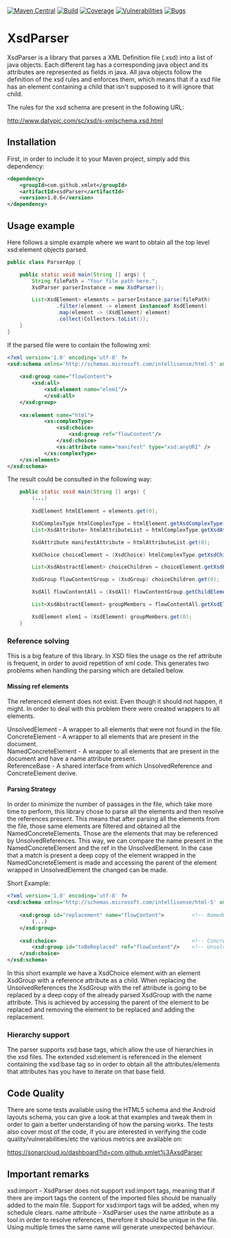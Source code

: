 [![Maven Central](https://img.shields.io/maven-central/v/com.github.xmlet/xsdParser.svg)](https://search.maven.org/#artifactdetails%7Ccom.github.xmlet%7CxsdParser%7C1.0.6%7Cjar)
[![Build](https://sonarcloud.io/api/project_badges/measure?project=com.github.xmlet%3AxsdParser&metric=alert_status)](https://sonarcloud.io/dashboard?id=com.github.xmlet%3AxsdParser)
[![Coverage](https://sonarcloud.io/api/badges/measure?key=com.github.xmlet%3AxsdParser&metric=coverage)](https://sonarcloud.io/component_measures/domain/Coverage?id=com.github.xmlet%3AxsdParser)
[![Vulnerabilities](https://sonarcloud.io/api/badges/measure?key=com.github.xmlet%3AxsdParser&metric=vulnerabilities)](https://sonarcloud.io/dashboard?id=com.github.xmlet%3AxsdParser)
[![Bugs](https://sonarcloud.io/api/badges/measure?key=com.github.xmlet%3AxsdParser&metric=bugs)](https://sonarcloud.io/dashboard?id=com.github.xmlet%3AxsdParser)

# XsdParser

XsdParser is a library that parses a XML Definition file (.xsd) into a list of java objects. Each different tag has a corresponding java object and its attributes are represented as fields in java. 
All java objects follow the definition of the xsd rules and enforces them, which means that if a xsd file has an element containing a child that isn't supposed to it will ignore that child. 

The rules for the xsd schema are present in the following URL:

http://www.datypic.com/sc/xsd/s-xmlschema.xsd.html 

## Installation

First, in order to include it to your Maven project, simply add this dependency:

``` xml
<dependency>
    <groupId>com.github.xmlet</groupId>
    <artifactId>xsdParser</artifactId>
    <version>1.0.6</version>
</dependency>
```

## Usage example

Here follows a simple example where we want to obtain all the top level xsd:element objects parsed.

``` java
public class ParserApp {

    public static void main(String [] args) {
        String filePath = "Your file path here.";
        XsdParser parserInstance = new XsdParser();

        List<XsdElement> elements = parserInstance.parse(filePath)
                .filter(element -> element instanceof XsdElement)
                .map(element -> (XsdElement) element)
                .collect(Collectors.toList());
    }
}
```

If the parsed file were to contain the following xml:

```xml
<?xml version='1.0' encoding='utf-8' ?>
<xsd:schema xmlns='http://schemas.microsoft.com/intellisense/html-5' xmlns:xsd='http://www.w3.org/2001/XMLSchema'>
	
	<xsd:group name="flowContent">
	    <xsd:all>
	        <xsd:element name="elem1"/>
            </xsd:all>
	</xsd:group>
	
	<xs:element name="html">
            <xs:complexType>
                <xsd:choice>
                    <xsd:group ref="flowContent"/>
                </xsd:choice>
			    <xs:attribute name="manifest" type="xsd:anyURI" />
            </xs:complexType>
	</xs:element>
</xsd:schema>
```

The result could be consulted in the following way:


``` java
    public static void main(String [] args) {
        (...)
                
        XsdElement htmlElement = elements.get(0);

        XsdComplexType htmlComplexType = htmlElement.getXsdComplexType();
        List<XsdAttribute> htmlAttributeList = htmlComplexType.getXsdAttributes().collect(Collectors.toList());

        XsdAttribute manifestAttribute = htmlAttributeList.get(0);

        XsdChoice choiceElement = (XsdChoice) htmlComplexType.getXsdChildElement();

        List<XsdAbstractElement> choiceChildren = choiceElement.getXsdElements().collect(Collectors.toList());

        XsdGroup flowContentGroup = (XsdGroup) choiceChildren.get(0);

        XsdAll flowContentAll = (XsdAll) flowContentGroup.getChildElement();

        List<XsdAbstractElement> groupMembers = flowContentAll.getXsdElements().collect(Collectors.toList());

        XsdElement elem1 = (XsdElement) groupMembers.get(0);
    }
```

### Reference solving

This is a big feature of this library. In XSD files the usage os the ref attribute is frequent, in order to avoid repetition of xml code. 
This generates two problems when handling the parsing which are detailed below.

#### Missing ref elements

The referenced element does not exist. Even though it should not happen, it might. In order to deal with this problem there were created wrappers to all elements.

UnsolvedElement - A wrapper to all elements that were not found in the file.  
ConcreteElement - A wrapper to all elements that are present in the document.  
NamedConcreteElement - A wrapper to all elements that are present in the document and have a name attribute present.  
ReferenceBase - A shared interface from which UnsolvedReference and ConcreteElement derive.  

#### Parsing Strategy

In order to minimize the number of passages in the file, which take more time to perform, this library chose to parse all the elements and then resolve the references present. 
This means that after parsing all the elements from the file, those same elements are filtered and obtained all the NamedConcreteElements. Those are the elements that may be 
referenced by UnsolvedReferences. This way, we can compare the name present in the NamedConcreteElement and the ref in the UnsolvedElement. In the case that a match is present a 
deep copy of the element wrapped in the NamedConcreteElement is made and accessing the parent of the element wrapped in UnsolvedElement the changed can be made. 

Short Example:

```xml
<?xml version='1.0' encoding='utf-8' ?>
<xsd:schema xmlns='http://schemas.microsoft.com/intellisense/html-5' xmlns:xsd='http://www.w3.org/2001/XMLSchema'>
	
    <xsd:group id="replacement" name="flowContent">         <!-- NamedConcreteType wrapping a XsdGroup -->
        (...)
    </xsd:group>
	
    <xsd:choice>                                            <!-- ConcreteElement wrapping a XsdChoice -->
        <xsd:group id="toBeReplaced" ref="flowContent"/>    <!-- UnsolvedReference wrapping a XsdGroup -->
    </xsd:choice>
</xsd:schema>
```

In this short example we have a XsdChoice element with an element XsdGroup with a reference attribute as a child. 
When replacing the UnsolvedReferences the XsdGroup with the ref attribute is going to be replaced by a deep copy of the already parsed
XsdGroup with the name attribute. This is achieved by accessing the parent of the element to be replaced and removing the element to be replaced
and adding the replacement.

### Hierarchy support

The parser supports xsd:base tags, which allow the use of hierarchies in the xsd files. 
The extended xsd:element is referenced in the element containing the xsd:base tag so in order to obtain all the attributes/elements that attributes has you have to iterate on that base field.

## Code Quality

There are some tests available using the HTML5 schema and the Android layouts schema, you can give a look at that examples and tweak them in order to gain a better understanding of how the parsing works.
The tests also cover most of the code, if you are interested in verifying the code quality/vulnerabilities/etc the various metrics are available on:

https://sonarcloud.io/dashboard?id=com.github.xmlet%3AxsdParser  
  
## Important remarks

xsd:import - XsdParser does not support xsd:import tags, meaning that if there are import tags the content of the imported files should be manually added to the main file. Support for xsd:import tags will be added, when my schedule clears. 
name attribute - XsdParser uses the name attribute as a tool in order to resolve references, therefore it should be unique in the file. Using multiple times the same name will generate unexpected behaviour.  